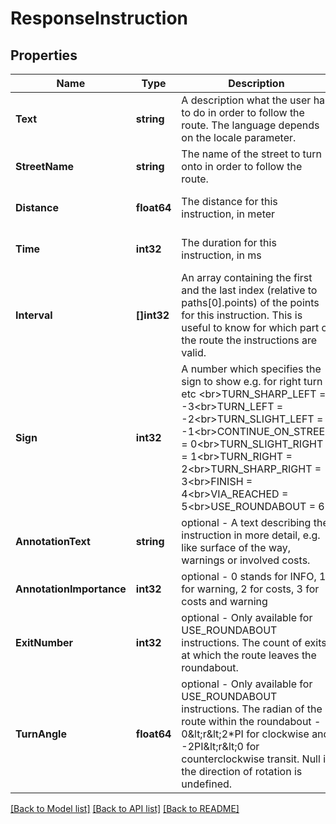 # ResponseInstruction

## Properties
Name | Type | Description | Notes
------------ | ------------- | ------------- | -------------
**Text** | **string** | A description what the user has to do in order to follow the route. The language depends on the locale parameter. | [optional] [default to null]
**StreetName** | **string** | The name of the street to turn onto in order to follow the route. | [optional] [default to null]
**Distance** | **float64** | The distance for this instruction, in meter | [optional] [default to null]
**Time** | **int32** | The duration for this instruction, in ms | [optional] [default to null]
**Interval** | **[]int32** | An array containing the first and the last index (relative to paths[0].points) of the points for this instruction. This is useful to know for which part of the route the instructions are valid. | [optional] [default to null]
**Sign** | **int32** | A number which specifies the sign to show e.g. for right turn etc &lt;br&gt;TURN_SHARP_LEFT &#x3D; -3&lt;br&gt;TURN_LEFT &#x3D; -2&lt;br&gt;TURN_SLIGHT_LEFT &#x3D; -1&lt;br&gt;CONTINUE_ON_STREET &#x3D; 0&lt;br&gt;TURN_SLIGHT_RIGHT &#x3D; 1&lt;br&gt;TURN_RIGHT &#x3D; 2&lt;br&gt;TURN_SHARP_RIGHT &#x3D; 3&lt;br&gt;FINISH &#x3D; 4&lt;br&gt;VIA_REACHED &#x3D; 5&lt;br&gt;USE_ROUNDABOUT &#x3D; 6 | [optional] [default to null]
**AnnotationText** | **string** | optional - A text describing the instruction in more detail, e.g. like surface of the way, warnings or involved costs. | [optional] [default to null]
**AnnotationImportance** | **int32** | optional - 0 stands for INFO, 1 for warning, 2 for costs, 3 for costs and warning | [optional] [default to null]
**ExitNumber** | **int32** | optional - Only available for USE_ROUNDABOUT instructions. The count of exits at which the route leaves the roundabout. | [optional] [default to null]
**TurnAngle** | **float64** | optional - Only available for USE_ROUNDABOUT instructions. The radian of the route within the roundabout - 0&amp;lt;r&amp;lt;2*PI for clockwise and -2PI&amp;lt;r&amp;lt;0 for counterclockwise transit. Null if the direction of rotation is undefined. | [optional] [default to null]

[[Back to Model list]](../README.md#documentation-for-models) [[Back to API list]](../README.md#documentation-for-api-endpoints) [[Back to README]](../README.md)


